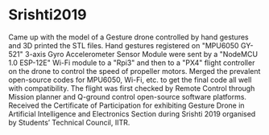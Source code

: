 # Srishti2019
Came up with the model of a Gesture drone controlled by hand gestures and 3D printed the STL files.
Hand gestures registered on "MPU6050 GY-521" 3-axis Gyro Accelerometer Sensor Module were sent by a "NodeMCU 1.0 ESP-12E" Wi-Fi module to a "Rpi3" and then to a "PX4" flight controller on the drone to control the speed of propeller motors.
Merged the prevalent open-source codes for MPU6050, Wi-Fi, etc. to get the final code all well with compatibility.
The flight was first checked by Remote Control through Mission planner and Q-ground control open-source software platforms.
Received the Certificate of Participation for exhibiting Gesture Drone in Artificial Intelligence and Electronics Section during Srishti 2019 organised by Students’ Technical Council, IITR.
